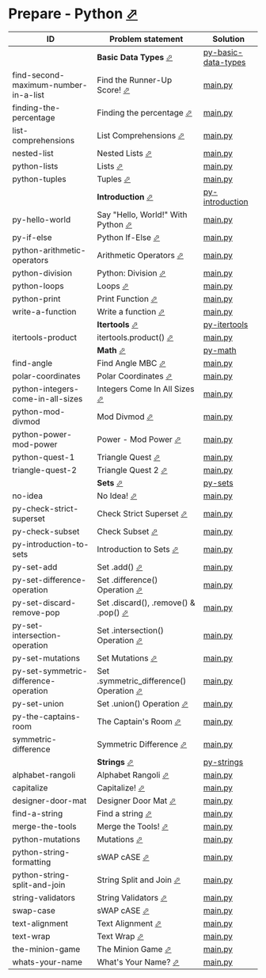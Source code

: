 # Prepare - Python [⬀](https://www.hackerrank.com/domains/python)



| ID                                    | Problem statement                                                                                                      | Solution                                                                    |
|---------------------------------------|------------------------------------------------------------------------------------------------------------------------|-----------------------------------------------------------------------------|
|                                       | **Basic Data Types** [⬀](https://www.hackerrank.com/domains/python/py-basic-data-types)                                | [py-basic-data-types](py-basic-data-types/)                                 |
| find-second-maximum-number-in-a-list  | Find the Runner-Up Score! [⬀](https://www.hackerrank.com/challenges/find-second-maximum-number-in-a-list)              | [main.py](py-basic-data-types/find-second-maximum-number-in-a-list/main.py) |
| finding-the-percentage                | Finding the percentage [⬀](https://www.hackerrank.com/challenges/finding-the-percentage)                               | [main.py](py-basic-data-types/finding-the-percentage/main.py)               |
| list-comprehensions                   | List Comprehensions [⬀](https://www.hackerrank.com/challenges/list-comprehensions)                                     | [main.py](py-basic-data-types/list-comprehensions/main.py)                  |
| nested-list                           | Nested Lists [⬀](https://www.hackerrank.com/challenges/nested-list)                                                    | [main.py](py-basic-data-types/nested-list/main.py)                          |
| python-lists                          | Lists [⬀](https://www.hackerrank.com/challenges/python-lists)                                                          | [main.py](py-basic-data-types/python-lists/main.py)                         |
| python-tuples                         | Tuples [⬀](https://www.hackerrank.com/challenges/python-tuples)                                                        | [main.py](py-basic-data-types/python-tuples/main.py)                        |
|                                       | **Introduction** [⬀](https://www.hackerrank.com/domains/python/py-introduction)                                        | [py-introduction](py-introduction/)                                         |
| py-hello-world                        | Say "Hello, World!" With Python [⬀](https://www.hackerrank.com/challenges/py-hello-world)                              | [main.py](py-introduction/py-hello-world/main.py)                           |
| py-if-else                            | Python If-Else [⬀](https://www.hackerrank.com/challenges/py-if-else)                                                   | [main.py](py-introduction/py-if-else/main.py)                               |
| python-arithmetic-operators           | Arithmetic Operators [⬀](https://www.hackerrank.com/challenges/python-arithmetic-operators)                            | [main.py](py-introduction/python-arithmetic-operators/main.py)              |
| python-division                       | Python: Division [⬀](https://www.hackerrank.com/challenges/python-division)                                            | [main.py](py-introduction/python-division/main.py)                          |
| python-loops                          | Loops [⬀](https://www.hackerrank.com/challenges/python-loops)                                                          | [main.py](py-introduction/python-loops/main.py)                             |
| python-print                          | Print Function [⬀](https://www.hackerrank.com/challenges/python-print)                                                 | [main.py](py-introduction/python-print/main.py)                             |
| write-a-function                      | Write a function [⬀](https://www.hackerrank.com/challenges/write-a-function)                                           | [main.py](py-introduction/write-a-function/main.py)                         |
|                                       | **Itertools** [⬀](https://www.hackerrank.com/domains/python/py-itertools)                                              | [py-itertools](py-itertools/)                                               |
| itertools-product                     | itertools.product() [⬀](https://www.hackerrank.com/challenges/itertools-product)                                       | [main.py](py-itertools/itertools-product/main.py)                           |
|                                       | **Math** [⬀](https://www.hackerrank.com/domains/python/py-math)                                                        | [py-math](py-math/)                                                         |
| find-angle                            | Find Angle MBC [⬀](https://www.hackerrank.com/challenges/find-angle)                                                   | [main.py](py-math/find-angle/main.py)                                       |
| polar-coordinates                     | Polar Coordinates [⬀](https://www.hackerrank.com/challenges/polar-coordinates)                                         | [main.py](py-math/polar-coordinates/main.py)                                |
| python-integers-come-in-all-sizes     | Integers Come In All Sizes [⬀](https://www.hackerrank.com/challenges/python-integers-come-in-all-sizes)                | [main.py](py-math/python-integers-come-in-all-sizes/main.py)                |
| python-mod-divmod                     | Mod Divmod [⬀](https://www.hackerrank.com/challenges/python-mod-divmod)                                                | [main.py](py-math/python-mod-divmod/main.py)                                |
| python-power-mod-power                | Power - Mod Power [⬀](https://www.hackerrank.com/challenges/python-power-mod-power)                                    | [main.py](py-math/python-power-mod-power/main.py)                           |
| python-quest-1                        | Triangle Quest [⬀](https://www.hackerrank.com/challenges/python-quest-1)                                               | [main.py](py-math/python-quest-1/main.py)                                   |
| triangle-quest-2                      | Triangle Quest 2 [⬀](https://www.hackerrank.com/challenges/triangle-quest-2)                                           | [main.py](py-math/triangle-quest-2/main.py)                                 |
|                                       | **Sets** [⬀](https://www.hackerrank.com/domains/python/py-sets)                                                        | [py-sets](py-sets/)                                                         |
| no-idea                               | No Idea! [⬀](https://www.hackerrank.com/challenges/no-idea)                                                            | [main.py](py-sets/no-idea/main.py)                                          |
| py-check-strict-superset              | Check Strict Superset [⬀](https://www.hackerrank.com/challenges/py-check-strict-superset)                              | [main.py](py-sets/py-check-strict-superset/main.py)                         |
| py-check-subset                       | Check Subset [⬀](https://www.hackerrank.com/challenges/py-check-subset)                                                | [main.py](py-sets/py-check-subset/main.py)                                  |
| py-introduction-to-sets               | Introduction to Sets [⬀](https://www.hackerrank.com/challenges/py-introduction-to-sets)                                | [main.py](py-sets/py-introduction-to-sets/main.py)                          |
| py-set-add                            | Set .add() [⬀](https://www.hackerrank.com/challenges/py-set-add)                                                       | [main.py](py-sets/py-set-add/main.py)                                       |
| py-set-difference-operation           | Set .difference() Operation [⬀](https://www.hackerrank.com/challenges/py-set-difference-operation)                     | [main.py](py-sets/py-set-difference-operation/main.py)                      |
| py-set-discard-remove-pop             | Set .discard(), .remove() & .pop() [⬀](https://www.hackerrank.com/challenges/py-set-discard-remove-pop)                | [main.py](py-sets/py-set-discard-remove-pop/main.py)                        |
| py-set-intersection-operation         | Set .intersection() Operation [⬀](https://www.hackerrank.com/challenges/py-set-intersection-operation)                 | [main.py](py-sets/py-set-intersection-operation/main.py)                    |
| py-set-mutations                      | Set Mutations [⬀](https://www.hackerrank.com/challenges/py-set-mutations)                                              | [main.py](py-sets/py-set-mutations/main.py)                                 |
| py-set-symmetric-difference-operation | Set .symmetric_difference() Operation [⬀](https://www.hackerrank.com/challenges/py-set-symmetric-difference-operation) | [main.py](py-sets/py-set-symmetric-difference-operation/main.py)            |
| py-set-union                          | Set .union() Operation [⬀](https://www.hackerrank.com/challenges/py-set-union)                                         | [main.py](py-sets/py-set-union/main.py)                                     |
| py-the-captains-room                  | The Captain's Room [⬀](https://www.hackerrank.com/challenges/py-the-captains-room)                                     | [main.py](py-sets/py-the-captains-room/main.py)                             |
| symmetric-difference                  | Symmetric Difference [⬀](https://www.hackerrank.com/challenges/symmetric-difference)                                   | [main.py](py-sets/symmetric-difference/main.py)                             |
|                                       | **Strings** [⬀](https://www.hackerrank.com/domains/python/py-strings)                                                  | [py-strings](py-strings/)                                                   |
| alphabet-rangoli                      | Alphabet Rangoli [⬀](https://www.hackerrank.com/challenges/alphabet-rangoli)                                           | [main.py](py-strings/alphabet-rangoli/main.py)                              |
| capitalize                            | Capitalize! [⬀](https://www.hackerrank.com/challenges/capitalize)                                                      | [main.py](py-strings/capitalize/main.py)                                    |
| designer-door-mat                     | Designer Door Mat [⬀](https://www.hackerrank.com/challenges/designer-door-mat)                                         | [main.py](py-strings/designer-door-mat/main.py)                             |
| find-a-string                         | Find a string [⬀](https://www.hackerrank.com/challenges/find-a-string)                                                 | [main.py](py-strings/find-a-string/main.py)                                 |
| merge-the-tools                       | Merge the Tools! [⬀](https://www.hackerrank.com/challenges/merge-the-tools)                                            | [main.py](py-strings/merge-the-tools/main.py)                               |
| python-mutations                      | Mutations [⬀](https://www.hackerrank.com/challenges/python-mutations)                                                  | [main.py](py-strings/python-mutations/main.py)                              |
| python-string-formatting              | sWAP cASE [⬀](https://www.hackerrank.com/challenges/swap-case)                                                         | [main.py](py-strings/python-string-formatting/main.py)                      |
| python-string-split-and-join          | String Split and Join [⬀](https://www.hackerrank.com/challenges/python-string-split-and-join)                          | [main.py](py-strings/python-string-split-and-join/main.py)                  |
| string-validators                     | String Validators [⬀](https://www.hackerrank.com/challenges/string-validators)                                         | [main.py](py-strings/string-validators/main.py)                             |
| swap-case                             | sWAP cASE [⬀](https://www.hackerrank.com/challenges/swap-case)                                                         | [main.py](py-strings/swap-case/main.py)                                     |
| text-alignment                        | Text Alignment [⬀](https://www.hackerrank.com/challenges/text-alignment)                                               | [main.py](py-strings/text-alignment/main.py)                                |
| text-wrap                             | Text Wrap [⬀](https://www.hackerrank.com/challenges/text-wrap)                                                         | [main.py](py-strings/text-wrap/main.py)                                     |
| the-minion-game                       | The Minion Game [⬀](https://www.hackerrank.com/challenges/the-minion-game)                                             | [main.py](py-strings/the-minion-game/main.py)                               |
| whats-your-name                       | What's Your Name? [⬀](https://www.hackerrank.com/challenges/whats-your-name)                                           | [main.py](py-strings/whats-your-name/main.py)                               |

